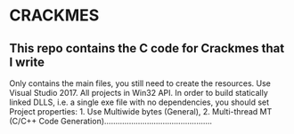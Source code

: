 # CRACKMES
## This repo contains the C code for Crackmes that I write
 Only contains the main files, you still need to create the resources. Use Visual Studio 2017. All projects in Win32 API. In order to  build statically linked DLLS, i.e. a single exe file with no dependencies, you should set Project properties:  1. Use Multiwide bytes (General), 2. Multi-thread MT (C/C++ Code Generation)................................................
